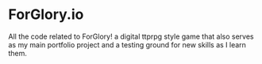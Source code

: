 # ForGlory.io
All the code related to ForGlory! a digital ttprpg style game that also serves as my main portfolio project and a testing ground for new skills as I learn them.
